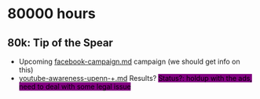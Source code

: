 # 80000 hours

## 80k: Tip of the Spear



* Upcoming [facebook-campaign.md](facebook-campaign.md "mention") campaign (we should get info on this)
* [youtube-awareness-upenn-+.md](youtube-awareness-upenn-+.md "mention") Results? <mark style="background-color:purple;">Status?: holdup with the ads, need to deal with some legal issue</mark>






